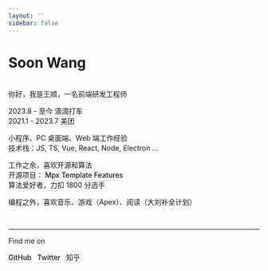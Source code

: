 ```yaml
---
layout: ''
sidebar: false
---
```


<script>
import IconMeituan from './.vitepress/theme/components/icons/IconMeituan.vue'
</script>

<style>
.soon{
  a {
      color: inherit;
      font-weight: 450;
      text-decoration: none;
      padding-bottom: 1.5px;
      border-bottom: 1.5px solid rgba(125,125,125,.3);
      transition: border 0.3s ease-in-out;
  }
  a:hover {
      color: inherit;
      border-bottom: 1.5px solid rgba(125,125,125,1);
      transition: border .3s ease-in-out;
  }
}
</style>

# Soon Wang

<br>
<div class='soon'>
你好，我是王顺，一名前端研发工程师

<span >2023.8</span>
<span left-16 absolute >-</span >
<span left-21 absolute >至今</span >
<span left-50 absolute >[<IconDidi w4.5 h4.5 inline-block align-sub op75 pt-0.2 /> 滴滴打车](https://www.didiglobal.com/)</span ><br>
<span >2021.1</span>
<span left-16 absolute >-</span >
<span left-21 absolute >2023.7</span >
<span left-50 absolute >[<IconMeituan w4.5 h4.5 inline-block align-sub op75 pb-0.2 /> 美团](https://www.meituan.com/)</span><br>

小程序、PC 桌面端、Web 端工作经验 <br>
技术栈：JS, TS, Vue, React, Node, Electron ...

工作之余，喜欢开源和算法 <br>
开源项目：[<span i-simple-icons-visualstudiocode w4 h4 pb-5 op75 /> Mpx Template Features](https://github.com/vitest-dev/mpx-template-features)<br>
算法爱好者，[<span i-simple-icons-leetcode w4 h4 pb-5 op75 />力扣](https://leetcode.cn/u/soon-8) 1800 分选手

编程之外，喜欢音乐、游戏（Apex）、阅读（大刘补全计划）

<br>

---

Find me on

<a href="https://github.com/wangshunnn" target="_blank"><span op75 i-simple-icons-github /> GitHub</a>&nbsp;&nbsp;<a href="https://www.twitter.com/wangshunnn" target="_blank"><span op75 i-ri-twitter-x-fill /> Twitter</a>&nbsp;&nbsp;<a href="https://www.zhihu.com/people/wangshunnn" target="_blank"><span op75 i-simple-icons-zhihu /> 知乎</a>

</div>
